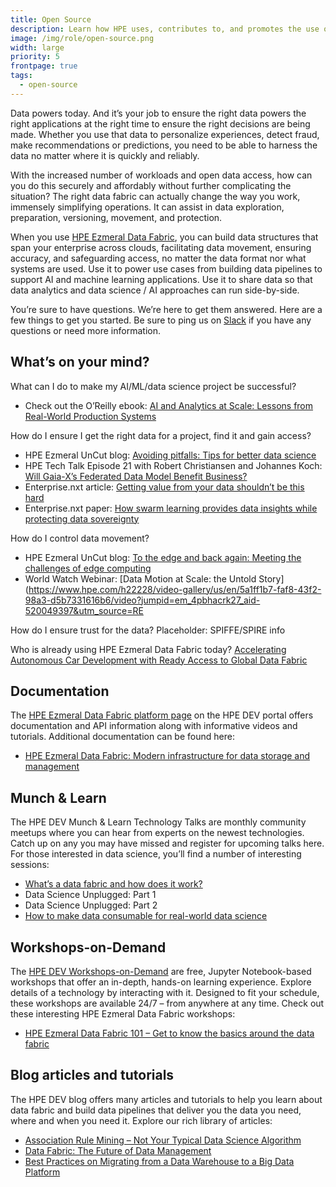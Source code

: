 ```yaml
---
title: Open Source
description: Learn how HPE uses, contributes to, and promotes the use of open source projects. Join in the fun and find where you can contribute!
image: /img/role/open-source.png
width: large
priority: 5
frontpage: true
tags:
  - open-source
---
```

Data powers today. And it’s your job to ensure the right data powers the right applications at the right time to ensure the right decisions are being made. Whether you use that data to personalize experiences, detect fraud, make recommendations or predictions, you need to be able to harness the data no matter where it is quickly and reliably.

With the increased number of workloads and open data access, how can you do this securely and affordably without further complicating the situation? The right data fabric can actually change the way you work, immensely simplifying operations. It can assist in data exploration, preparation, versioning, movement, and protection.

When you use [HPE Ezmeral Data Fabric](https://community.hpe.com/t5/HPE-Ezmeral-Uncut/If-HPE-Ezmeral-Data-Fabric-is-the-answer-what-is-the-question/ba-p/7092812#.YSO2-Y5Kg2x), you can build data structures that span your enterprise across clouds, facilitating data movement, ensuring accuracy, and safeguarding access, no matter the data format nor what systems are used. Use it to power use cases from building data pipelines to support AI and machine learning applications. Use it to share data so that data analytics and data science / AI approaches can run side-by-side.

You’re sure to have questions. We’re here to get them answered. Here are a few things to get you started. Be sure to ping us on [Slack](https://slack.hpedev.io/) if you have any questions or need more information.

## What’s on your mind?
What can I do to make my AI/ML/data science project be successful?

* Check out the O’Reilly ebook: [AI and Analytics at Scale: Lessons from Real-World Production Systems](https://www.hpe.com/us/en/resources/software/ai-and-analytics-systems.html)

How do I ensure I get the right data for a project, find it and gain access?

* HPE Ezmeral UnCut blog: [Avoiding pitfalls: Tips for better data science](https://community.hpe.com/t5/HPE-Ezmeral-Uncut/Avoiding-pitfalls-Tips-for-better-data-science/ba-p/7144228#.YUi06mZKj0q)
* HPE Tech Talk Episode 21 with Robert Christiansen and Johannes Koch: [Will Gaia-X’s Federated Data Model Benefit Business?](https://share.transistor.fm/s/b465abf0)  
* Enterprise.nxt article: [Getting value from your data shouldn’t be this hard](https://www.hpe.com/us/en/insights/articles/getting-value-from-your-data-shouldn-t-be-this-hard-2106.html)
* Enterprise.nxt paper: [How swarm learning provides data insights while protecting data sovereignty](https://www.hpe.com/us/en/insights/articles/how-swarm-learning-enables-data-sharing-while-protecting-data-so-2106.html)

How do I control data movement?
* HPE Ezmeral UnCut blog: [To the edge and back again: Meeting the challenges of edge computing](https://community.hpe.com/t5/HPE-Ezmeral-Uncut/To-the-edge-and-back-again-Meeting-the-challenges-of-edge/ba-p/7132609#.YUi1c2ZKj0q)
* World Watch Webinar: [Data Motion at Scale: the Untold Story](https://www.hpe.com/h22228/video-gallery/us/en/5a1ff1b7-faf8-43f2-98a3-d5b7331616b6/video?jumpid=em_4pbhacrk27_aid-520049397&utm_source=RE

How do I ensure trust for the data?
Placeholder: SPIFFE/SPIRE info

Who is already using HPE Ezmeral Data Fabric today?
[Accelerating Autonomous Car Development with Ready Access to Global Data Fabric](https://www.hpe.com/psnow/doc/a50003176enw?jumpid=in_lit-psnow-red)

## Documentation

The [HPE Ezmeral Data Fabric platform page](https://developer.hpe.com/platform/hpe-ezmeral-data-fabric/home/#tutorials) on the HPE DEV portal offers documentation and API information along with informative videos and tutorials. Additional documentation can be found here:
* [HPE Ezmeral Data Fabric: Modern infrastructure for data storage and management](https://www.hpe.com/psnow/doc/a00110846enw)

## Munch & Learn
The HPE DEV Munch & Learn Technology Talks are monthly community meetups where you can hear from experts on the newest technologies. Catch up on any you may have missed and register for upcoming talks here. For those interested in data science, you’ll find a number of interesting sessions:

* [What’s a data fabric and how does it work?](https://www.youtube.com/watch?v=qi6sTvu8osk)
* Data Science Unplugged: Part 1
* Data Science Unplugged: Part 2
* [How to make data consumable for real-world data science](https://www.youtube.com/watch?v=4WKjRqflF7M)

## Workshops-on-Demand
The [HPE DEV Workshops-on-Demand](https://hackshack.hpedev.io/workshops) are free, Jupyter Notebook-based workshops that offer an in-depth, hands-on learning experience. Explore details of a technology by interacting with it. Designed to fit your schedule, these workshops are available 24/7 – from anywhere at any time. Check out these interesting HPE Ezmeral Data Fabric workshops:

* [HPE Ezmeral Data Fabric 101 – Get to know the basics around the data fabric](https://hackshack.hpedev.io/workshop/26)

## Blog articles and tutorials
The HPE DEV blog offers many articles and tutorials to help you learn about data fabric and build data pipelines that deliver you the data you need, where and when you need it. Explore our rich library of articles:

* [Association Rule Mining – Not Your Typical Data Science Algorithm](https://developer.hpe.com/blog/association-rule-mining-not-your-typical-data-science-algorithm/)
* [Data Fabric: The Future of Data Management](https://developer.hpe.com/blog/data-fabric-the-future-of-data-management/)
* [Best Practices on Migrating from a Data Warehouse to a Big Data Platform](https://developer.hpe.com/blog/best-practices-on-migrating-from-a-data-warehouse-to-a-big-data-platform/)